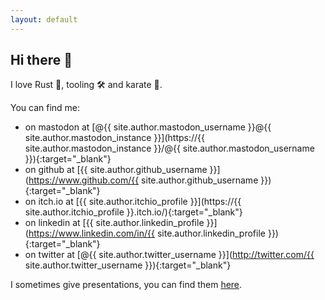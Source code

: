 ```yaml
---
layout: default
---
```



## Hi there 🖖

I love Rust 🦀, tooling 🛠 and karate 🥋.

You can find me:
- on mastodon at [@{{ site.author.mastodon_username }}@{{ site.author.mastodon_instance }}](https://{{ site.author.mastodon_instance }}/@{{ site.author.mastodon_username }}){:target="_blank"}
- on github at [{{ site.author.github_username }}](https://www.github.com/{{ site.author.github_username }}){:target="_blank"}
- on itch.io at [{{ site.author.itchio_profile }}](https://{{ site.author.itchio_profile }}.itch.io/){:target="_blank"}
- on linkedin at [{{ site.author.linkedin_profile }}](https://www.linkedin.com/in/{{ site.author.linkedin_profile }}){:target="_blank"}
- on twitter at [@{{ site.author.twitter_username }}](http://twitter.com/{{ site.author.twitter_username }}){:target="_blank"}

I sometimes give presentations, you can find them [here](/presentations/).
